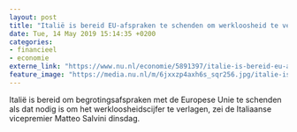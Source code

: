 ```yaml
---
layout: post
title: "Italië is bereid EU-afspraken te schenden om werkloosheid te verminderen"
date: Tue, 14 May 2019 15:14:35 +0200
categories: 
- financieel 
- economie 
externe_link: "https://www.nu.nl/economie/5891397/italie-is-bereid-eu-afspraken-te-schenden-om-werkloosheid-te-verminderen.html"
feature_image: "https://media.nu.nl/m/6jxxzp4axh6s_sqr256.jpg/italie-is-bereid-eu-afspraken-te-schenden-om-werkloosheid-te-verminderen.jpg"
---
```


Italië is bereid om begrotingsafspraken met de Europese Unie te schenden als dat nodig is om het werkloosheidscijfer te verlagen, zei de Italiaanse vicepremier Matteo Salvini dinsdag.
